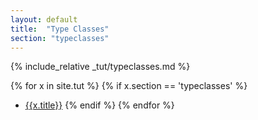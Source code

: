 ```yaml
---
layout: default
title:  "Type Classes"
section: "typeclasses"
---
```

{% include_relative _tut/typeclasses.md %}

{% for x in site.tut %}
{% if x.section == 'typeclasses' %}
- [{{x.title}}]({{site.baseurl}}{{x.url}})
{% endif %}
{% endfor %}

